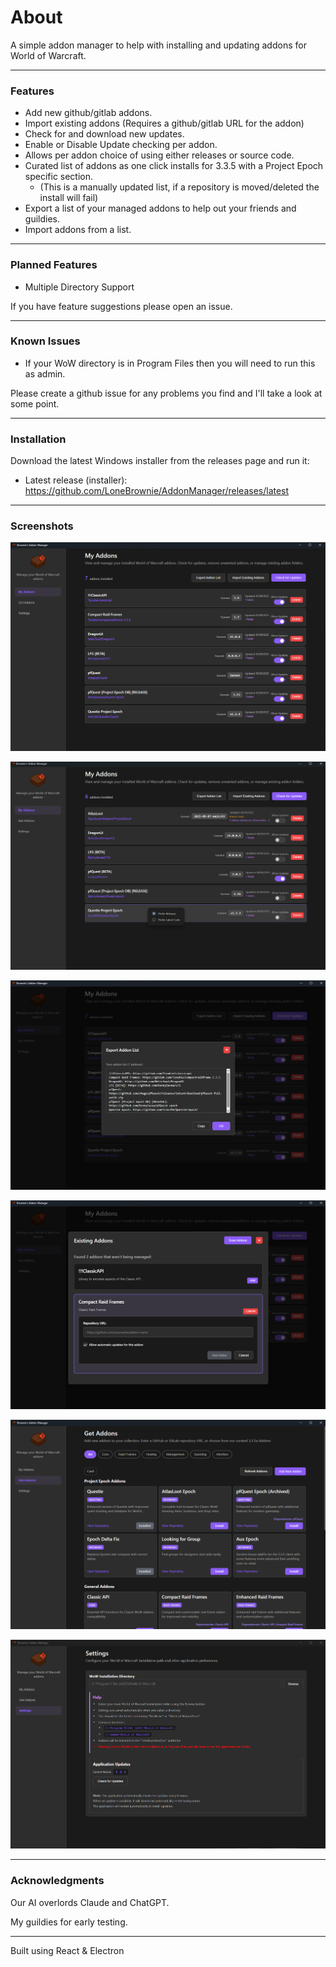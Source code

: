 <h1>About</h1>
A simple addon manager to help with installing and updating addons for World of Warcraft.

***
### Features
- Add new github/gitlab addons.
- Import existing addons (Requires a github/gitlab URL for the addon)
- Check for and download new updates.
- Enable or Disable Update checking per addon.
- Allows per addon choice of using either releases or source code.
- Curated list of addons as one click installs for 3.3.5 with a Project Epoch specific section.
  -  (This is a manually updated list, if a repository is moved/deleted the install will fail)
- Export a list of your managed addons to help out your friends and guildies.
- Import addons from a list.

***
### Planned Features
- Multiple Directory Support

If you have feature suggestions please open an issue.

***
### Known Issues

- If your WoW directory is in Program Files then you will need to run this as admin.

Please create a github issue for any problems you find and I'll take a look at some point.

***
### Installation

Download the latest Windows installer from the releases page and run it:

- Latest release (installer): https://github.com/LoneBrownie/AddonManager/releases/latest

***

### Screenshots

![Brownie's Addon Manager](docs/images/MyAddonPage.png)

![Brownie's Addon Manager](docs/images/RightClickMenu.png)

![Brownie's Addon Manager](docs/images/ExportAddonList.png)

![Brownie's Addon Manager](docs/images/ImportExistingAddons.png)

![Brownie's Addon Manager](docs/images/GetAddonsPage.png)

![Brownie's Addon Manager](docs/images/SettingsPage.png)


***
### Acknowledgments
Our AI overlords Claude and ChatGPT.

My guildies for early testing.

***

Built using React & Electron
